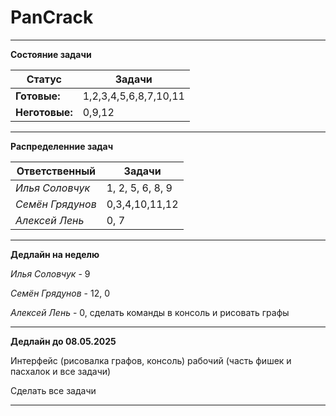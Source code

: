 # PanCrack

***

**Состояние задачи**

|    Статус    |         Задачи        |
|--------------|-----------------------|
| **Готовые:** | 1,2,3,4,5,6,8,7,10,11 |
|**Неготовые:**| 0,9,12                |


***

**Распределенние задач**

|  Ответственный |      Задачи      |
|----------------|------------------|
|*Илья Соловчук* | 1, 2, 5, 6, 8, 9 |
|*Семён Грядунов*|  0,3,4,10,11,12  |
|*Алексей Лень*  |       0, 7       |

---

**Дедлайн на неделю**

*Илья Соловчук* - 9

*Семён Грядунов* - 12, 0

*Алексей Лень* - 0, сделать команды в консоль и рисовать графы

---

**Дедлайн до 08.05.2025**

Интерфейс (рисовалка графов, консоль) рабочий (часть фишек и пасхалок и все задачи)

Сделать все задачи

---
